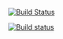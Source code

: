 [![Build Status](https://travis-ci.com/callmemiya/lab05dz.svg?branch=master)](https://travis-ci.com/callmemiya/lab05dz)

[![Build status](https://ci.appveyor.com/api/projects/status/ru9g3i37w7iftn54?svg=true)](https://ci.appveyor.com/project/callmemiya/lab05dz)
